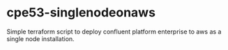 # cpe53-singlenodeonaws
Simple terraform script to deploy confluent platform enterprise to aws as a single node installation.
